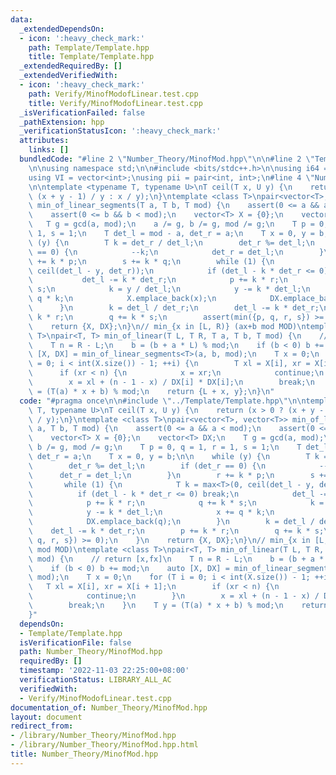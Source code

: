 ```yaml
---
data:
  _extendedDependsOn:
  - icon: ':heavy_check_mark:'
    path: Template/Template.hpp
    title: Template/Template.hpp
  _extendedRequiredBy: []
  _extendedVerifiedWith:
  - icon: ':heavy_check_mark:'
    path: Verify/MinofModofLinear.test.cpp
    title: Verify/MinofModofLinear.test.cpp
  _isVerificationFailed: false
  _pathExtension: hpp
  _verificationStatusIcon: ':heavy_check_mark:'
  attributes:
    links: []
  bundledCode: "#line 2 \"Number_Theory/MinofMod.hpp\"\n\n#line 2 \"Template/Template.hpp\"\
    \n\nusing namespace std;\n\n#include <bits/stdc++.h>\n\nusing i64 = long long;\n\
    using VI = vector<int>;\nusing pii = pair<int, int>;\n#line 4 \"Number_Theory/MinofMod.hpp\"\
    \n\ntemplate <typename T, typename U>\nT ceil(T x, U y) {\n    return (x > 0 ?\
    \ (x + y - 1) / y : x / y);\n}\ntemplate <class T>\npair<vector<T>, vector<T>>\
    \ min_of_linear_segments(T a, T b, T mod) {\n    assert(0 <= a && a < mod);\n\
    \    assert(0 <= b && b < mod);\n    vector<T> X = {0};\n    vector<T> DX;\n \
    \   T g = gcd(a, mod);\n    a /= g, b /= g, mod /= g;\n    T p = 0, q = 1, r =\
    \ 1, s = 1;\n    T det_l = mod - a, det_r = a;\n    T x = 0, y = b;\n\n    while\
    \ (y) {\n        T k = det_r / det_l;\n        det_r %= det_l;\n        if (det_r\
    \ == 0) {\n            --k;\n            det_r = det_l;\n        }\n        r\
    \ += k * p;\n        s += k * q;\n        while (1) {\n            T k = max<T>(0,\
    \ ceil(det_l - y, det_r));\n            if (det_l - k * det_r <= 0) break;\n \
    \           det_l -= k * det_r;\n            p += k * r;\n            q += k *\
    \ s;\n            k = y / det_l;\n            y -= k * det_l;\n            x +=\
    \ q * k;\n            X.emplace_back(x);\n            DX.emplace_back(q);\n  \
    \      }\n        k = det_l / det_r;\n        det_l -= k * det_r;\n        p +=\
    \ k * r;\n        q += k * s;\n        assert(min({p, q, r, s}) >= 0);\n    }\n\
    \    return {X, DX};\n}\n// min_{x in [L, R)} (ax+b mod MOD)\ntemplate <class\
    \ T>\npair<T, T> min_of_linear(T L, T R, T a, T b, T mod) {\n    // return [x,fx]\n\
    \    T n = R - L;\n    b = (b + a * L) % mod;\n    if (b < 0) b += mod;\n    auto\
    \ [X, DX] = min_of_linear_segments<T>(a, b, mod);\n    T x = 0;\n    for (T i\
    \ = 0; i < int(X.size()) - 1; ++i) {\n        T xl = X[i], xr = X[i + 1];\n  \
    \      if (xr < n) {\n            x = xr;\n            continue;\n        }\n\
    \        x = xl + (n - 1 - x) / DX[i] * DX[i];\n        break;\n    }\n    T y\
    \ = (T(a) * x + b) % mod;\n    return {L + x, y};\n}\n"
  code: "#pragma once\n\n#include \"../Template/Template.hpp\"\n\ntemplate <typename\
    \ T, typename U>\nT ceil(T x, U y) {\n    return (x > 0 ? (x + y - 1) / y : x\
    \ / y);\n}\ntemplate <class T>\npair<vector<T>, vector<T>> min_of_linear_segments(T\
    \ a, T b, T mod) {\n    assert(0 <= a && a < mod);\n    assert(0 <= b && b < mod);\n\
    \    vector<T> X = {0};\n    vector<T> DX;\n    T g = gcd(a, mod);\n    a /= g,\
    \ b /= g, mod /= g;\n    T p = 0, q = 1, r = 1, s = 1;\n    T det_l = mod - a,\
    \ det_r = a;\n    T x = 0, y = b;\n\n    while (y) {\n        T k = det_r / det_l;\n\
    \        det_r %= det_l;\n        if (det_r == 0) {\n            --k;\n      \
    \      det_r = det_l;\n        }\n        r += k * p;\n        s += k * q;\n \
    \       while (1) {\n            T k = max<T>(0, ceil(det_l - y, det_r));\n  \
    \          if (det_l - k * det_r <= 0) break;\n            det_l -= k * det_r;\n\
    \            p += k * r;\n            q += k * s;\n            k = y / det_l;\n\
    \            y -= k * det_l;\n            x += q * k;\n            X.emplace_back(x);\n\
    \            DX.emplace_back(q);\n        }\n        k = det_l / det_r;\n    \
    \    det_l -= k * det_r;\n        p += k * r;\n        q += k * s;\n        assert(min({p,\
    \ q, r, s}) >= 0);\n    }\n    return {X, DX};\n}\n// min_{x in [L, R)} (ax+b\
    \ mod MOD)\ntemplate <class T>\npair<T, T> min_of_linear(T L, T R, T a, T b, T\
    \ mod) {\n    // return [x,fx]\n    T n = R - L;\n    b = (b + a * L) % mod;\n\
    \    if (b < 0) b += mod;\n    auto [X, DX] = min_of_linear_segments<T>(a, b,\
    \ mod);\n    T x = 0;\n    for (T i = 0; i < int(X.size()) - 1; ++i) {\n     \
    \   T xl = X[i], xr = X[i + 1];\n        if (xr < n) {\n            x = xr;\n\
    \            continue;\n        }\n        x = xl + (n - 1 - x) / DX[i] * DX[i];\n\
    \        break;\n    }\n    T y = (T(a) * x + b) % mod;\n    return {L + x, y};\n\
    }"
  dependsOn:
  - Template/Template.hpp
  isVerificationFile: false
  path: Number_Theory/MinofMod.hpp
  requiredBy: []
  timestamp: '2022-11-03 22:25:00+08:00'
  verificationStatus: LIBRARY_ALL_AC
  verifiedWith:
  - Verify/MinofModofLinear.test.cpp
documentation_of: Number_Theory/MinofMod.hpp
layout: document
redirect_from:
- /library/Number_Theory/MinofMod.hpp
- /library/Number_Theory/MinofMod.hpp.html
title: Number_Theory/MinofMod.hpp
---
```

